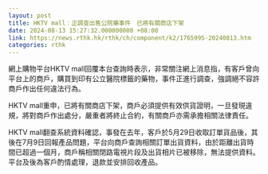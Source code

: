 ```yaml
---
layout: post
title: HKTV mall︰正調查出售公院藥事件　已將有關商店下架
date: 2024-08-13 15:27:32.000000000 +08:00
link: https://news.rthk.hk/rthk/ch/component/k2/1765995-20240813.htm
categories: rthk
---
```


網上購物平台HKTV mall回覆本台查詢時表示，非常關注網上消息指，有客戶曾向平台上的商戶，購買到印有公立醫院標籤的藥物，事件正進行調查，強調絕不容許商戶作出任何違法行為。

HKTV mall重申，已將有關商店下架，商戶必須提供有效供貨證明，一旦發現違規，將對商戶作出處分，嚴重者將終止合約，有關商戶亦需承擔相關法律責任。

HKTV mall翻查系統資料確認，事發在去年，客戶於5月29日收取訂單貨品後，其後在7月9日回報產品問題，平台向商戶查詢相關訂單出貨資料，由於距離出貨時間已超過一個月，商戶稱相關閉路電視片段及出貨相片已被移除，無法提供資料。平台及後為客戶酌情處理，退款並安排回收產品。
